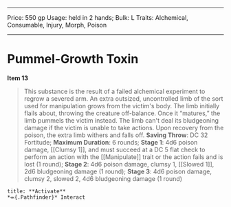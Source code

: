 
---
Price: 550 gp
Usage: held in 2 hands;
Bulk: L
Traits: Alchemical, Consumable, Injury, Morph, Poison

---

# Pummel-Growth Toxin

**Item 13**

> This substance is the result of a failed alchemical experiment to regrow a severed arm. An extra outsized, uncontrolled limb of the sort used for manipulation grows from the victim's body. The limb initially flails about, throwing the creature off-balance. Once it “matures,” the limb pummels the victim instead. The limb can't deal its bludgeoning damage if the victim is unable to take actions. Upon recovery from the poison, the extra limb withers and falls off.
**Saving Throw**: DC 32 Fortitude;
**Maximum Duration**: 6 rounds;
**Stage 1**: 4d6 poison damage, [[Clumsy 1]], and must succeed at a DC 5 flat check to perform an action with the [[Manipulate]] trait or the action fails and is lost (1 round);
**Stage 2**: 4d6 poison damage, clumsy 1, [[Slowed 1]], 2d6 bludgeoning damage (1 round);
**Stage 3**: 4d6 poison damage, clumsy 2, slowed 2, 4d6 bludgeoning damage (1 round)

```ad-embed-ability
title: **Activate**
*⬺{.Pathfinder}* Interact 
```
